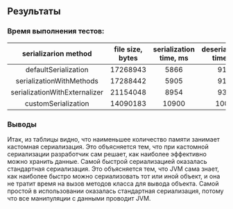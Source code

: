 ## Результаты

### Время выполнения тестов:

|     serializarion method      | file size, bytes | serialization time, ms | deserialization time, ms |
|:-----------------------------:|:----------------:|:----------------------:|:------------------------:|
|     defaultSerialization      |     17268943     |          5866          |           9100           |
|   serializationWithMethods    |     17288442     |          5905          |           9186           |
| serializationWithExternalizer |     21154048     |          8954          |           9398           |
|      customSerialization      |     14090183     |         10900          |          10041           |

### Выводы

Итак, из таблицы видно, что наименьшее количество памяти занимает кастомная сериализация. Это объясняется тем, что при
кастомной сериализации разработчик сам решает, как наиболее эффективно можно хранить данные. Самой быстрой сериализацией
оказалась стандартная сериализация. Это объясняется тем, что JVM сама знает, как наиболее быстро можно сериализовать тот
или иной объект, и она не тратит время на вызов методов класса для вывода объекта. Самой простой в использовании
оказалась стандартная сериализация, потому что все манипуляции с данными проводит JVM.